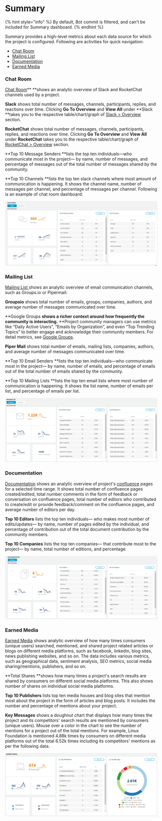 # Summary

{% hint style="info" %}
By default, Bot commit is filtered, and can't be included for Summary dashboard.
{% endhint %}

Summary provides a high-level metrics about each data source for which the project is configured. Following are activities for quick navigation:

* [Chat Room](summary.md#chat-room)
* [Mailing List](summary.md#mailing-list)
* [Documentation](summary.md#documentation)
* [Earned Media](summary.md#earned-media)

### **Chat Room**

[Chat Room](chat-room/)** **shows an analytic overview of Slack and RocketChat channels used by a project.

**Slack** shows total number of messages, channels, participants, replies, and reactions over time. Clicking **Go To Overview** and **View All** under **Slack **takes you to the respective table/chart/graph of [Slack > Overview](chat-room/slack.md#overview) section.

**RocketChat** shows total number of messages, channels, participants, replies, and reactions over time. Clicking **Go To Overview** and **View All** under **RocketChat** takes you to the respective table/chart/graph of [RocketChat > Overview](chat-room/rocket-chat.md#overview) section.

**Top 10 Message Senders **lists the top ten individuals—who communicate most in the project— by name, number of messages, and percentage of messages out of the total number of messages shared by the community.

**Top 10 Channels **lists the top ten slack channels where most amount of communication is happening. It shows the channel name, number of messages per channel, and percentage of messages per channel. Following is an example of chat room dashboard:

![Chat Room](<../../.gitbook/assets/chat room (1).png>)

### **Mailing List**

[Mailing List ](mailing-list/)shows an analytic overview of email communication channels, such as Groups.io or Pipermail:

**Groupsio** shows total number of emails, groups, companies, authors, and average number of messages communicated over time.

**Google Groups **shows a richer context around how frequently the community is interacting.** **Project community managers can use metrics like “Daily Active Users”, “Emails by Organization”, and even “Top Trending Topics” to better engage and acknowledge their community members. For detail metrics, see [Google Groups](mailing-list/google-groups.md).

**Piper Mail** shows total number of emails, mailing lists, companies, authors, and average number of messages communicated over time.

**Top 10 Email Senders **lists the top ten individuals—who communicate most in the project— by name, number of emails, and percentage of emails out of the total number of emails shared by the community.

**Top 10 Mailing Lists **lists the top ten email lists where most number of communication is happening. It shows the list name, number of emails per list, and percentage of emails per list. 

![Mailing List](<../../.gitbook/assets/mailing list.png>)

### **Documentation**

[Documentation](documentation/) shows an analytic overview of project's [confluence](documentation/confluence.md) pages for a selected time range. It shows total number of confluence pages created/edited, total number comments in the form of feedback or conversation on confluence pages, total number of editors who contributed to create/edit or provide feedback/comment on the confluence pages, and average number of editors per day.

**Top 10 Editors** lists the top ten individuals— who makes most number of edits/updates— by name, number of pages edited by the individual, and percentage of contribution out of the total document contribution by the community members.

**Top 10 Companies** lists the top ten companies— that contribute most to the project— by name, total number of editions, and percentage.

![Documentation](../../.gitbook/assets/documentation.png)

### Earned Media

[Earned Media](../earned-media/) shows analytic overview of how many times consumers (unique users) searched, mentioned, and shared project related articles or blogs  on different media platforms, such as facebook, linkedin, blog sites, news publishing websites, and so on. The data includes various metrics, such as geographical data, sentiment analysis, SEO metrics, social media sharing/mentions, publishers, and so on.

**Total Shares **shows how many times a project's search results are shared by consumers on different social media platforms. This also shows number of shares on individual social media platforms.

**Top 10 Publishers** lists top ten media houses and blog sites that mention most about the project in the form of articles and blog posts. It includes the number and percentage of mentions about your project.

**Key Messages** shows a doughnut chart that displays how many times the project and its competitors' search results are mentioned by consumers (unique users). Mouse over a color in the chart to see the number of mentions for a project out of the total mentions. For example, Linux Foundation is mentioned 4.88k times by consumers on different media platforms out of the total 6.52k times including its competitors' mentions as per the following data.

![Earned Media](<../../.gitbook/assets/earned media.png>)
